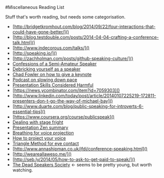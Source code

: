 #Miscellaneous Reading List

Stuff that's worth reading, but needs some categorisation.

- [http://bridgetkromhout.com/blog/2014/09/22/four-interactions-that-could-have-gone-better/]()
- [http://blog.testdouble.com/posts/2014-04-04-crafting-a-conference-talk.html]()
- [http://www.indecorous.com/talks/]()
- [http://speaking.io/]()
- [http://zachholman.com/posts/github-speaking-culture/]()
- [Confessions of a Semi-Amateur Speaker](http://jenmyers.net/confessions-of-a-semi-amateur-speaker.html)
- [Debricking yourself as a speaker](http://christianheilmann.com/2012/09/05/de-bricking-yourself-starting-out-as-a-speaker/)
- [Chad Fowler on how to give a keynote](http://chadfowler.com/blog/2013/06/08/how-to-give-a-keynote/)
- [Podcast on slowing down pace](http://ladiesintech.com/sara-wachter-boettcher-fights-a-cheetah/)
- [Presentation Skills Considered Harmful](http://seriouspony.com/blog/2013/10/4/presentation-skills-considered-harmful)
- [https://news.ycombinator.com/item?id=7059303]()
- [http://www.linkedin.com/today/post/article/20140107225219-172811-presenters-don-t-go-the-way-of-michael-bay]()
- [http://www.duarte.com/blog/public-speaking-for-introverts-6-essential-tips]()
- [https://www.coursera.org/course/publicspeak]()
- [Dealing with stage fright](http://www.presentationzen.com/presentationzen/2014/01/dealing-with-presentation-anxiety-stage-fright.html)
- [Presentation Zen summary](http://www.garrreynolds.com/Presentation/pdf/presentation_tips.pdf)
- [Breathing for voice projection](http://sixminutes.dlugan.com/vocal-variety-speech-breathing/)
- [How to project your voice](http://www.youtube.com/watch?v=ynmemxQicQk)
- [Triangle Method for eye contact](http://www.youtube.com/watch?v=hRdDdS5aZMM)
- [http://www.annashipman.co.uk/jfdi/conference-speaking.html]()
- [http://weareallaweso.me/]()
- [http://seb.ly/2014/05/how-to-ask-to-get-paid-to-speak/]()
- [The Dead Speakers Society](https://groups.google.com/forum/#!forum/dead-speakers-society) <- seems to be pretty young, but worth watching.
